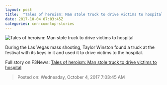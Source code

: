 ```yaml
---
layout: post
title:  "Tales of heroism: Man stole truck to drive victims to hospital"
date: 2017-10-04 07:03:45Z
categories: cnn-com-top-stories
---
```


![Tales of heroism: Man stole truck to drive victims to hospital](http://i2.cdn.cnn.com/cnnnext/dam/assets/171003210447-taylor-winston-super-tease.jpg)

During the Las Vegas mass shooting, Taylor Winston found a truck at the festival with its keys in it and used it to drive victims to the hospital.


Full story on F3News: [Tales of heroism: Man stole truck to drive victims to hospital](http://www.f3nws.com/n/DmrJmH)

> Posted on: Wednesday, October 4, 2017 7:03:45 AM

